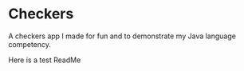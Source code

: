 # Checkers
A checkers app I made for fun and to demonstrate my Java language competency. 

Here is a test ReadMe
